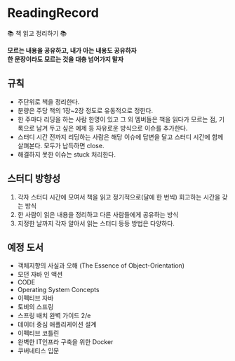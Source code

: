 # ReadingRecord
📚 책 읽고 정리하기 📚

**모르는 내용을 공유하고, 내가 아는 내용도 공유하자**  
**한 문장이라도 모르는 것을 대충 넘어가지 말자**

## 규칙

* 주단위로 책을 정리한다.
* 분량은 주당 책의 1장~2장 정도로 유동적으로 정한다.
* 한 주마다 리딩을 하는 사람 한명이 있고 그 외 멤버들은 책을 읽다가 모르는 점, 기록으로 남겨 두고 싶은 예제 등 자유로운 방식으로 이슈를 추가한다.
* 스터디 시간 전까지 리딩하는 사람은 해당 이슈에 답변을 달고 스터디 시간에 함께 살펴본다. 모두가 납득하면 close.
* 해결하지 못한 이슈는 stuck 처리한다.

## 스터디 방향성

1. 각자 스터디 시간에 모여서 책을 읽고 정기적으로(달에 한 번씩) 회고하는 시간을 갖는 방식
2. 한 사람이 읽은 내용을 정리하고 다른 사람들에게 공유하는 방식
3. 지정한 날까지 각자 알아서 읽는 스터디 등등 방법은 다양하다.

## 예정 도서

* 객체지향의 사실과 오해 (The Essence of Object-Orientation)
* 모던 자바 인 액션
* CODE
* Operating System Concepts
* 이펙티브 자바
* 토비의 스프링
* 스프링 배치 완벽 가이드 2/e
* 데이터 중심 애플리케이션 설계
* 이펙티브 코틀린
* 완벽한 IT인프라 구축을 위한 Docker
* 쿠버네티스 입문
